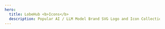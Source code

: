 ```yaml
---
hero:
  title: LobeHub <b>Icons</b>
  description: Popular AI / LLM Model Brand SVG Logo and Icon Collection
---
```


<code src="./Dashboard.tsx" inline></code>

<code src="./index.tsx" inline></code>
